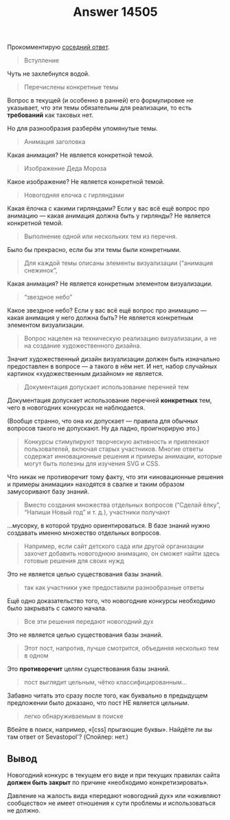 ﻿---
title: "Answer 14505"
se.owner.user_id: 673079
se.owner.display_name: "andreymal"
se.owner.link: "https://ru.meta.stackoverflow.com/users/673079/andreymal"
se.answer_id: 14505
se.question_id: 14497
se.post_type: answer
se.is_accepted: False
---
<p>Прокомментирую <a href="https://ru.meta.stackoverflow.com/a/14504">соседний ответ</a>.</p>
<blockquote>
<p>Вступление</p>
</blockquote>
<p>Чуть не захлебнулся водой.</p>
<blockquote>
<p>Перечислены конкретные темы</p>
</blockquote>
<p>Вопрос в текущей (и особенно в ранней) его формулировке не указывает, что эти темы обязательны для реализации, то есть <strong>требований</strong> как таковых нет.</p>
<p>Но для разнообразия разберём упомянутые темы.</p>
<blockquote>
<p>Анимация заголовка</p>
</blockquote>
<p>Какая анимация? Не является конкретной темой.</p>
<blockquote>
<p>Изображение Деда Мороза</p>
</blockquote>
<p>Какое изображение? Не является конкретной темой.</p>
<blockquote>
<p>Новогодняя елочка с гирляндами</p>
</blockquote>
<p>Какая ёлочка с какими гирляндами? Если у вас всё ещё вопрос про анимацию — какая анимация должна быть у гирлянды? Не является конкретной темой.</p>
<blockquote>
<p>Выполнение одной или нескольких тем из перечня.</p>
</blockquote>
<p>Было бы прекрасно, если бы эти темы были конкретными.</p>
<blockquote>
<p>Для каждой темы описаны элементы визуализации (“анимация снежинок”,</p>
</blockquote>
<p>Какая анимация? Не является конкретным элементом визуализации.</p>
<blockquote>
<p>“звездное небо”</p>
</blockquote>
<p>Какое звездное небо? Если у вас всё ещё вопрос про анимацию — какая анимация у него должна быть? Не является конкретным элементом визуализации.</p>
<blockquote>
<p>Вопрос нацелен на техническую реализацию визуализации, а не на создание художественного дизайна.</p>
</blockquote>
<p>Значит художественный дизайн визуализации должен быть изначально предоставлен в вопросе — а такого в нём нет. И нет, набор случайных картинок «художественным дизайном» не является.</p>
<blockquote>
<p>Документация допускает использование перечней тем</p>
</blockquote>
<p>Документация допускает использование перечней <strong>конкретных</strong> тем, чего в новогодних конкурсах не наблюдается.</p>
<p>(Вообще странно, что она их допускает — правила для обычных вопросов такого не допускают. Ну да ладно, проигнорирую это.)</p>
<blockquote>
<p>Конкурсы стимулируют творческую активность и привлекают пользователей, включая старых участников. Многие ответы содержат инновационные решения и примеры анимации, которые могут быть полезны для изучения SVG и CSS.</p>
</blockquote>
<p>Что никак не противоречит тому факту, что эти «иновационные решения и примеры анимации» находятся в свалке и таким образом замусоривают базу знаний.</p>
<blockquote>
<p>Вместо создания множества отдельных вопросов (“Сделай ёлку”, “Напиши Новый год” и т. д.), участники получают</p>
</blockquote>
<p>...мусорку, в которой трудно ориентироваться. В базе знаний нужно создавать именно множество отдельных вопросов.</p>
<blockquote>
<p>Например, если сайт детского сада или другой организации захочет добавить новогоднюю анимацию, он сможет найти здесь готовые решения для своих нужд</p>
</blockquote>
<p>Это не является целью существования базы знаний.</p>
<blockquote>
<p>так как участники уже предоставили разнообразные ответы</p>
</blockquote>
<p>Ещё одно доказательство того, что новогодние конкурсы необходимо было закрывать с самого начала.</p>
<blockquote>
<p>Все эти решения передают новогодний дух</p>
</blockquote>
<p>Это не является целью существования базы знаний.</p>
<blockquote>
<p>Этот пост, напротив, лучше смотрится, объединяя несколько тем в одном</p>
</blockquote>
<p>Это <strong>противоречит</strong> целям существования базы знаний.</p>
<blockquote>
<p>пост выглядит цельным, чётко классифицированным...</p>
</blockquote>
<p>Забавно читать это сразу после того, как буквально в предыдущем предложении было доказано, что пост НЕ является цельным.</p>
<blockquote>
<p>легко обнаруживаемым в поиске</p>
</blockquote>
<p>Вбейте в поиск, например, «[css] прыгающие буквы». Найдёте ли вы там ответ от Sevastopol'? (Спойлер: нет.)</p>
<h2>Вывод</h2>
<p>Новогодний конкурс в текущем его виде и при текущих правилах сайта <strong>должен быть закрыт</strong> по причине «необходимо конкретизировать».</p>
<p>Давление на жалость вида «передают новогодний дух» или «оживляют сообщество» не имеет отношения к сути проблемы и использоваться не должно.</p>
